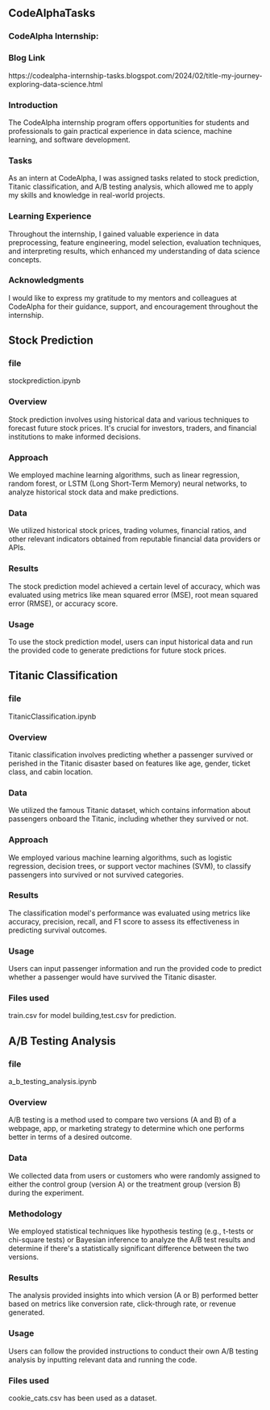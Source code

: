 <h2>CodeAlphaTasks</h2>
<h3>CodeAlpha Internship:</h3>
<h3>Blog Link</h3>
https://codealpha-internship-tasks.blogspot.com/2024/02/title-my-journey-exploring-data-science.html

<h3>Introduction</h3>
The CodeAlpha internship program offers opportunities for students and professionals to gain practical experience in data science, machine learning, and software development.

<h3>Tasks</h3>
As an intern at CodeAlpha, I was assigned tasks related to stock prediction, Titanic classification, and A/B testing analysis, which allowed me to apply my skills and knowledge in real-world projects.

<h3>Learning Experience</h3>
Throughout the internship, I gained valuable experience in data preprocessing, feature engineering, model selection, evaluation techniques, and interpreting results, which enhanced my understanding of data science concepts.

<h3>Acknowledgments</h3>
I would like to express my gratitude to my mentors and colleagues at CodeAlpha for their guidance, support, and encouragement throughout the internship.

<h2>Stock Prediction</h2>

<h3>file</h3>
stockprediction.ipynb

<h3>Overview</h3>
Stock prediction involves using historical data and various techniques to forecast future stock prices. It's crucial for investors, traders, and financial institutions to make informed decisions.

<h3>Approach</h3>
We employed machine learning algorithms, such as linear regression, random forest, or LSTM (Long Short-Term Memory) neural networks, to analyze historical stock data and make predictions.

<h3>Data</h3>
We utilized historical stock prices, trading volumes, financial ratios, and other relevant indicators obtained from reputable financial data providers or APIs.

<h3>Results</h3>
The stock prediction model achieved a certain level of accuracy, which was evaluated using metrics like mean squared error (MSE), root mean squared error (RMSE), or accuracy score.

<h3>Usage</h3>
To use the stock prediction model, users can input historical data and run the provided code to generate predictions for future stock prices.

<h2>Titanic Classification</h2>

<h3>file</h3>
TitanicClassification.ipynb

<h3>Overview</h3>
Titanic classification involves predicting whether a passenger survived or perished in the Titanic disaster based on features like age, gender, ticket class, and cabin location.

<h3>Data</h3>
We utilized the famous Titanic dataset, which contains information about passengers onboard the Titanic, including whether they survived or not.

<h3>Approach</h3>
We employed various machine learning algorithms, such as logistic regression, decision trees, or support vector machines (SVM), to classify passengers into survived or not survived categories.

<h3>Results</h3>
The classification model's performance was evaluated using metrics like accuracy, precision, recall, and F1 score to assess its effectiveness in predicting survival outcomes.

<h3>Usage</h3>
Users can input passenger information and run the provided code to predict whether a passenger would have survived the Titanic disaster.

<h3>Files used</h3>
train.csv for model building,test.csv for prediction.

<h2>A/B Testing Analysis</h2>

<h3>file</h3>
a_b_testing_analysis.ipynb

<h3>Overview</h3>
A/B testing is a method used to compare two versions (A and B) of a webpage, app, or marketing strategy to determine which one performs better in terms of a desired outcome.

<h3>Data</h3>
We collected data from users or customers who were randomly assigned to either the control group (version A) or the treatment group (version B) during the experiment.

<h3>Methodology</h3>
We employed statistical techniques like hypothesis testing (e.g., t-tests or chi-square tests) or Bayesian inference to analyze the A/B test results and determine if there's a statistically significant difference between the two versions.

<h3>Results</h3>
The analysis provided insights into which version (A or B) performed better based on metrics like conversion rate, click-through rate, or revenue generated.

<h3>Usage</h3>
Users can follow the provided instructions to conduct their own A/B testing analysis by inputting relevant data and running the code.

<h3>Files used</h3>
cookie_cats.csv has been used as a dataset.
